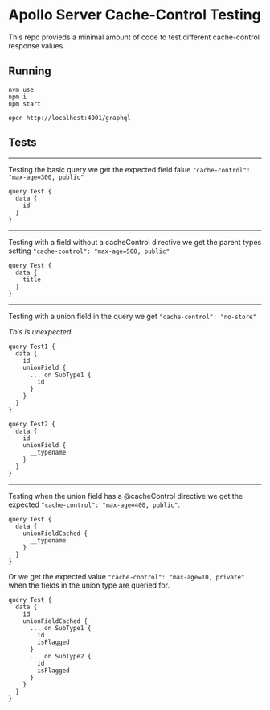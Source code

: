 
# Apollo Server Cache-Control Testing

This repo provieds a minimal amount of code to test different cache-control response values.

## Running
```
nvm use
npm i
npm start

open http://localhost:4001/graphql
```

## Tests

----

Testing the basic query we get the expected field falue `"cache-control": "max-age=300, public"`

```
query Test {
  data {
    id
  }
}
```

----

Testing with a field without a cacheControl directive we get the parent types setting `"cache-control": "max-age=500, public"`

```
query Test {
  data {
    title
  }
}
```

----

Testing with a union field in the query we get `"cache-control": "no-store"`

*This is unexpected*

```
query Test1 {
  data {
    id
    unionField {
      ... on SubType1 {
        id
      }
    }
  }
}
```

```
query Test2 {
  data {
    id
    unionField {
      __typename
    }
  }
}
```

----

Testing when the union field has a @cacheControl directive we get the expected `"cache-control": "max-age=400, public"`.

```
query Test {
  data {
    unionFieldCached {
      __typename
    }
  }
}
```

Or we get the expected value `"cache-control": "max-age=10, private"` when the fields in the union type are queried for.

```
query Test {
  data {
    id
    unionFieldCached {
      ... on SubType1 {
        id
        isFlagged
      }
      ... on SubType2 {
        id
        isFlagged
      }
    }
  }
}
```
